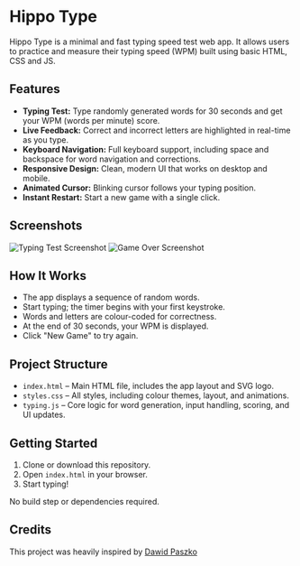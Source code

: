 # Hippo Type

Hippo Type is a minimal and fast typing speed test web app. It allows users to practice and measure their typing speed (WPM) built using basic HTML, CSS and JS.

## Features
- **Typing Test:** Type randomly generated words for 30 seconds and get your WPM (words per minute) score.
- **Live Feedback:** Correct and incorrect letters are highlighted in real-time as you type.
- **Keyboard Navigation:** Full keyboard support, including space and backspace for word navigation and corrections.
- **Responsive Design:** Clean, modern UI that works on desktop and mobile.
- **Animated Cursor:** Blinking cursor follows your typing position.
- **Instant Restart:** Start a new game with a single click.

## Screenshots
![Typing Test Screenshot](https://github.com/user-attachments/assets/7892e40c-3752-4a9c-9153-14b11c2fb0db)
![Game Over Screenshot](https://github.com/user-attachments/assets/3636ffce-f029-4755-bf1f-20ff166f0e87)


## How It Works
- The app displays a sequence of random words.
- Start typing; the timer begins with your first keystroke.
- Words and letters are colour-coded for correctness.
- At the end of 30 seconds, your WPM is displayed.
- Click "New Game" to try again.

## Project Structure
- `index.html` – Main HTML file, includes the app layout and SVG logo.
- `styles.css` – All styles, including colour themes, layout, and animations.
- `typing.js` – Core logic for word generation, input handling, scoring, and UI updates.

## Getting Started
1. Clone or download this repository.
2. Open `index.html` in your browser.
3. Start typing!

No build step or dependencies required.

## Credits
This project was heavily inspired by [Dawid Paszko](https://github.com/dejwid)

